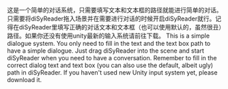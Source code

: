 这是一个简单的对话系统，只需要填写文本和文本框的路径就能进行简单的对话。只需要将diSyReader拖入场景并在需要进行对话的时候开启diSyReader就行。记得在diSyReader里填写正确的对话文本和文本框（也可以使用默认的，虽然很丑）路径。如果你还没有使用unity最新的输入系统请前往下载。
This is a simple dialogue system. You only need to fill in the text and the text box path to have a simple dialogue. Just drag diSyReader into the scene and start diSyReader when you need to have a conversation. Remember to fill in the correct dialog text and text box (you can also use the default, albeit ugly) path in diSyReader. If you haven't used new Unity input system yet, please download it.
